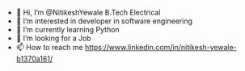- 👋 Hi, I’m @NitikeshYewale B.Tech Electrical
- 👀 I’m interested in developer in software engineering
- 🌱 I’m currently learning Python
- 💞️ I’m looking for a Job
- 📫 How to reach me https://www.linkedin.com/in/nitikesh-yewale-b1370a161/

<!---
NitikeshYewale/NitikeshYewale is a ✨ special ✨ repository because its `README.md` (this file) appears on your GitHub profile.
You can click the Preview link to take a look at your changes.
--->
